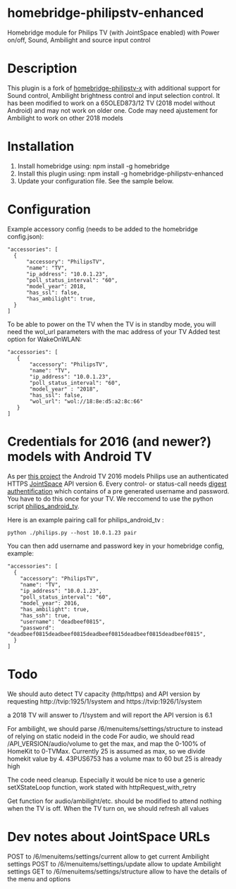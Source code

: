 # homebridge-philipstv-enhanced
Homebridge module for Philips TV (with JointSpace enabled) with Power on/off, Sound, Ambilight and source input control

# Description

This plugin is a fork of [homebridge-philipstv-x](https://www.npmjs.com/package/homebridge-philipstv-x) with additional support for Sound control, Ambilight brightness control and input selection control.
It has been modified to work on a 65OLED873/12 TV (2018 model without Android) and may not work on older one. Code may need ajustement for Ambilight to work on other 2018 models

# Installation

1. Install homebridge using: npm install -g homebridge
2. Install this plugin using: npm install -g homebridge-philipstv-enhanced
3. Update your configuration file. See the sample below.

# Configuration
 
Example accessory config (needs to be added to the homebridge config.json):
  ```
 "accessories": [
 	{
 		"accessory": "PhilipsTV",
 		"name": "TV",
 		"ip_address": "10.0.1.23",
 		"poll_status_interval": "60",
		"model_year": 2018,
		"has_ssl": false,
		"has_ambilight": true,
 	}
 ]
  ```
 
To be able to power on the TV when the TV is in standby mode, you will need the wol_url parameters with the mac address of your TV
Added test option for WakeOnWLAN:

 ```
"accessories": [
	{
		"accessory": "PhilipsTV",
		"name": "TV",
		"ip_address": "10.0.1.23",
		"poll_status_interval": "60",
		"model_year" : "2018",
		"has_ssl": false,
		"wol_url": "wol://18:8e:d5:a2:8c:66"
	}
]
 ```

# Credentials for 2016 (and newer?) models with Android TV

As per [this project](https://github.com/suborb/philips_android_tv) the Android TV 2016 models Philips use an authenticated HTTPS [JointSpace](http://jointspace.sourceforge.net/) API version 6.
Every control- or status-call needs [digest authentification](https://en.wikipedia.org/wiki/Digest_access_authentication) which contains of a pre generated username and password. You have to do this once for your TV. We reccomend to use the python script [philips\_android\_tv](https://github.com/suborb/philips_android_tv).

Here is an example pairing call for philips\_android\_tv :
```
python ./philips.py --host 10.0.1.23 pair
```

You can then add username and password key in your homebridge config, example:
```
"accessories": [
  {
  	"accessory": "PhilipsTV",
  	"name": "TV",
  	"ip_address": "10.0.1.23",
  	"poll_status_interval": "60",
  	"model_year": 2016,
  	"has_ambilight": true,
  	"has_ssh": true,
  	"username": "deadbeef0815",
  	"password": "deadbeef0815deadbeef0815deadbeef0815deadbeef0815deadbeef0815",
  }
]
 ```
# Todo

We should auto detect TV capacity (http/https) and API version by requesting http://tvip:1925/1/system and https://tvip:1926/1/system

a 2018 TV will answer to /1/system and will report the API version is 6.1

For ambilight, we should parse /6/menuitems/settings/structure to instead of relying on static nodeid in the code
For audio, we should read /API_VERSION/audio/volume to get the max, and map the 0-100% of HomeKit to 0-TVMax. Currently 25 is assumed as max, so we divide homekit value by 4. 43PUS6753 has a volume max to 60 but 25 is already high

The code need cleanup. Especially it would be nice to use a generic setXStateLoop function, work stated with httpRequest_with_retry

Get function for audio/ambilight/etc. should be modified to attend nothing when the TV is off. When the TV turn on, we should refresh all values

# Dev notes about JointSpace URLs

POST to /6/menuitems/settings/current allow to get current Ambilight settings
POST to /6/menuitems/settings/update allow to update Ambilight settings
GET to /6/menuitems/settings/structure allow to have the details of the menu and options

